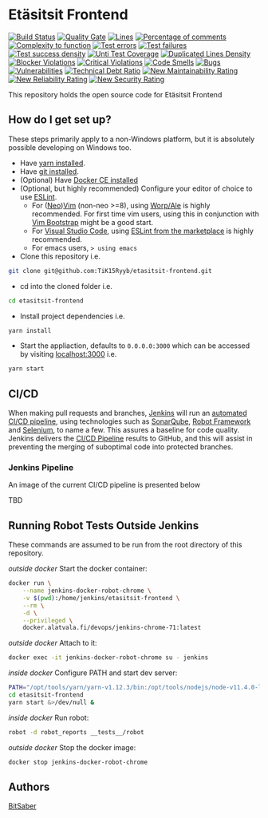 # Etäsitsit Frontend
[![Build Status](https://jenkins.alatvala.fi/job/TiK15Ryyb/job/etasitsit-frontend/job/master/badge/icon)](https://jenkins.alatvala.fi/job/TiK15Ryyb/job/etasitsit-frontend/job/master/)
[![Quality Gate](https://sonar.alatvala.fi/api/badges/gate?key=etasitsit-frontend)](https://sonar.alatvala.fi/dashboard/index/etasitsit-frontend)
[![Lines](https://sonar.alatvala.fi/api/badges/measure?key=etasitsit-frontend&metric=lines)](https://sonar.alatvala.fi/dashboard/index/etasitsit-frontend)
[![Percentage of comments](https://sonar.alatvala.fi/api/badges/measure?key=etasitsit-frontend&metric=comment_lines_density)](https://sonar.alatvala.fi/dashboard/index/etasitsit-frontend)
[![Complexity to function](https://sonar.alatvala.fi/api/badges/measure?key=etasitsit-frontend&metric=function_complexity)](https://sonar.alatvala.fi/dashboard/index/etasitsit-frontend)
[![Test errors](https://sonar.alatvala.fi/api/badges/measure?key=etasitsit-frontend&metric=test_errors)](https://sonar.alatvala.fi/dashboard/index/etasitsit-frontend)
[![Test failures](https://sonar.alatvala.fi/api/badges/measure?key=etasitsit-frontend&metric=test_failures)](https://sonar.alatvala.fi/dashboard/index/etasitsit-frontend)
[![Test success density](https://sonar.alatvala.fi/api/badges/measure?key=etasitsit-frontend&metric=test_success_density)](https://sonar.alatvala.fi/dashboard/index/etasitsit-frontend)
[![Unti Test Coverage](https://sonar.alatvala.fi/api/badges/measure?key=etasitsit-frontend&metric=coverage)](https://sonar.alatvala.fi/dashboard/index/etasitsit-frontend)
[![Duplicated Lines Density](https://sonar.alatvala.fi/api/badges/measure?key=etasitsit-frontend&metric=duplicated_lines_density)](https://sonar.alatvala.fi/dashboard/index/etasitsit-frontend)
[![Blocker Violations](https://sonar.alatvala.fi/api/badges/measure?key=etasitsit-frontend&metric=blocker_violations)](https://sonar.alatvala.fi/dashboard/index/etasitsit-frontend)
[![Critical Violations](https://sonar.alatvala.fi/api/badges/measure?key=etasitsit-frontend&metric=critical_violations)](https://sonar.alatvala.fi/dashboard/index/etasitsit-frontend)
[![Code Smells](https://sonar.alatvala.fi/api/badges/measure?key=etasitsit-frontend&metric=code_smells)](https://sonar.alatvala.fi/dashboard/index/etasitsit-frontend)
[![Bugs](https://sonar.alatvala.fi/api/badges/measure?key=etasitsit-frontend&metric=bugs)](https://sonar.alatvala.fi/dashboard/index/etasitsit-frontend)
[![Vulnerabilities](https://sonar.alatvala.fi/api/badges/measure?key=etasitsit-frontend&metric=vulnerabilities)](https://sonar.alatvala.fi/dashboard/index/etasitsit-frontend)
[![Technical Debt Ratio](https://sonar.alatvala.fi/api/badges/measure?key=etasitsit-frontend&metric=sqale_debt_ratio)](https://sonar.alatvala.fi/dashboard/index/etasitsit-frontend)
[![New Maintainability Rating](https://sonar.alatvala.fi/api/badges/measure?key=etasitsit-frontend&metric=new_maintainability_rating)](https://sonar.alatvala.fi/dashboard/index/etasitsit-frontend)
[![New Reliability Rating](https://sonar.alatvala.fi/api/badges/measure?key=etasitsit-frontend&metric=new_reliability_rating)](https://sonar.alatvala.fi/dashboard/index/etasitsit-frontend)
[![New Security Rating](https://sonar.alatvala.fi/api/badges/measure?key=etasitsit-frontend&metric=new_security_rating)](https://sonar.alatvala.fi/dashboard/index/etasitsit-frontend)

This repository holds the open source code for Etäsitsit Frontend

## How do I get set up?

These steps primarily apply to a non-Windows platform, but it is absolutely possible developing on Windows too.

* Have [yarn installed](https://yarnpkg.com/lang/en/docs/install).
* Have [git installed](https://git-scm.com/book/en/v2/Getting-Started-Installing-Git).
* (Optional) Have [Docker CE installed](https://docs.docker.com/install/#supported-platforms)
* (Optional, but highly recommended) Configure your editor of choice to use [ESLint](https://eslint.org/docs/user-guide/getting-started).
    * For ([Neo](https://github.com/neovim/neovim/wiki/Installing-Neovim))[Vim](https://www.vim.org/download.php) (non-neo >=8), using [Worp/Ale](https://github.com/w0rp/ale#3-installation) is highly recommended. For first time vim users, using this in conjunction with [Vim Bootstrap](https://vim-bootstrap.com/) might be a good start.
    * For [Visual Studio Code](https://code.visualstudio.com/Download), using [ESLint from the marketplace](https://marketplace.visualstudio.com/items?itemName=dbaeumer.vscode-eslint) is highly recommended.
    * For emacs users, `> using emacs`
* Clone this repository i.e.

```sh
git clone git@github.com:TiK15Ryyb/etasitsit-frontend.git
```

* cd into the cloned folder i.e.

```sh
cd etasitsit-frontend
```

* Install project dependencies i.e.

```sh
yarn install
```

* Start the appliaction, defaults to `0.0.0.0:3000` which can be accessed by visiting [localhost:3000](http://localhost:3000) i.e.

```sh
yarn start
```

## CI/CD

When making pull requests and branches, [Jenkins](https://jenkins.io/) will run an [automated CI/CD pipeline](https://jenkins.bitsaber.net/job/TiK15Ryyb/job/etasitsit-frontend/job/master/), using technologies such as [SonarQube](https://sonar.alatvala.fi/dashboard?id=etasitsit-frontend), [Robot Framework](https://robotframework.org/) and [Selenium](https://www.seleniumhq.org/), to name a few. This assures a baseline for code quality. Jenkins delivers the [CI/CD Pipeline](https://www.edureka.co/blog/ci-cd-pipeline/) results to GitHub, and this will assist in preventing the merging of suboptimal code into protected branches.

### Jenkins Pipeline

An image of the current CI/CD pipeline is presented below

TBD

## Running Robot Tests Outside Jenkins

These commands are assumed to be run from the root directory of this repository.

_outside docker_ Start the docker container:

```sh
docker run \
    --name jenkins-docker-robot-chrome \
    -v $(pwd):/home/jenkins/etasitsit-frontend \
    --rm \
    -d \
    --privileged \
    docker.alatvala.fi/devops/jenkins-chrome-71:latest
```

_outside docker_ Attach to it:

```sh
docker exec -it jenkins-docker-robot-chrome su - jenkins
```

_inside docker_ Configure PATH and start dev server:

```sh
PATH="/opt/tools/yarn/yarn-v1.12.3/bin:/opt/tools/nodejs/node-v11.4.0-linux-x64/bin:$PATH"
cd etasitsit-frontend
yarn start &>/dev/null &
```

_inside docker_ Run robot:

```sh
robot -d robot_reports __tests__/robot
```

_outside docker_ Stop the docker image:

```sh
docker stop jenkins-docker-robot-chrome
```

## Authors

[BitSaber](https://github.com/TiK15Ryyb/etasitsit-frontend/graphs/contributors)
